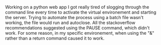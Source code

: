 Working on a python web app I got really tired of slogging through the command line every time to activate the virtual environement and starting the server.  Trying to automate the process using a batch file wasn't working, the file would run and autoclose.  All the stackoverflow recommendations suggested using the PAUSE command, which didn't work.  For some reason, in my specific environement, when using the "&" rather than a return command caused it to work.